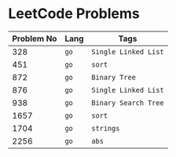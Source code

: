 # LeetCode Problems

Problem No | Lang | Tags
---|---|---
328 | `go` | `Single Linked List`
451 | `go` | `sort`
872 | `go` | `Binary Tree`
876 | `go` | `Single Linked List`
938 | `go` | `Binary Search Tree`
1657 | `go` | `sort`
1704 | `go` | `strings`
2256 | `go` | `abs`
